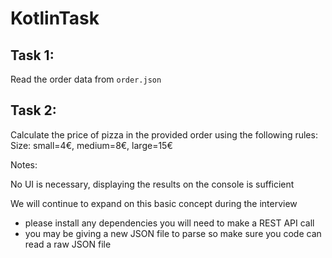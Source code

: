 # KotlinTask

## Task 1:
Read the order data from  `order.json`

## Task 2:
Calculate the price of pizza in the provided order using the following rules:
 Size: small=4€, medium=8€, large=15€

Notes:

No UI is necessary, displaying the results on the console is sufficient

We will continue to expand on this basic concept during the interview
 - please install any dependencies you will need to make a REST API call
 - you may be giving a new JSON file to parse so make sure you code can read a raw JSON file


